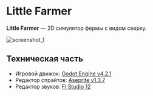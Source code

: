 # Little Farmer
**Little Farmer** — 2D симулятор фермы с видом сверху. 

![screenshot_1](https://sun9-27.userapi.com/impg/HjB055o1TNRd57OW41KHD9tTzWEzRNiYFBdQZA/ztrHHfBGgyg.jpg?size=1127x722&quality=95&sign=6746e638f2d053bd343438c2cbd9c098&type=album)

## Техническая часть
- Игровой движок: [Godot Engine v4.2.1](https://godotengine.org/download/archive/4.2.1-stable/)
- Редактор спрайтов: [Aseprite v1.3.7](https://www.aseprite.org/)
- Редактор звуков: [Fl Studio 12](https://www.image-line.com/fl-studio/)

